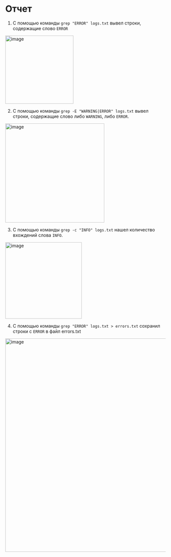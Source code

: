 # Отчет

1. C помощью команды ```grep "ERROR" logs.txt``` вывел строки, содержащие слово ```ERROR```
<img width="214" alt="image" src="https://github.com/user-attachments/assets/aaf51f94-f7da-4ab6-a07b-175077142610" />

2. С помощью команды ```grep -E "WARNING|ERROR" logs.txt``` вывел строки, содержащие слово либо ```WARNING```, либо ```ERROR```.
<img width="311" alt="image" src="https://github.com/user-attachments/assets/c48534db-ae8d-4801-950c-60734883ab30" />

3. C помощью команды ```grep -c "INFO" logs.txt``` нашел количество вхождений слова ```INFO```.
<img width="240" alt="image" src="https://github.com/user-attachments/assets/7784994f-8900-4078-8672-0b9489253351" />

4. C помощью команды ```grep "ERROR" logs.txt > errors.txt``` сохранил строки с ```ERROR``` в файл errors.txt
<img width="670" alt="image" src="https://github.com/user-attachments/assets/149c80e4-ba38-44ce-ab03-b31d6f08d37b" />
